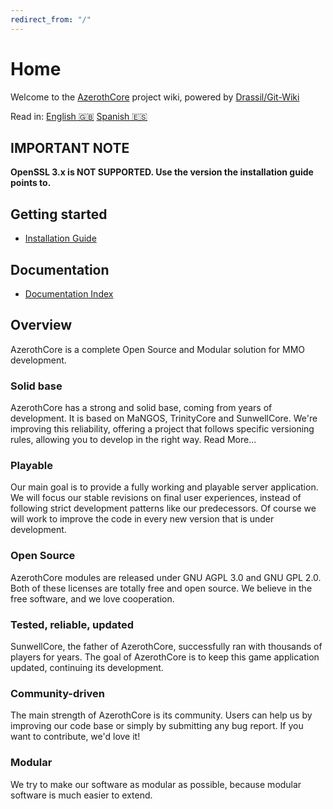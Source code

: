 ```yaml
---
redirect_from: "/"
---
```


# Home

Welcome to the [AzerothCore](http://www.azerothcore.org/) project wiki, powered by [Drassil/Git-Wiki](https://github.com/Drassil/git-wiki)

Read in: [English :gb:](home) [Spanish :es:](es/home)

## IMPORTANT NOTE

**OpenSSL 3.x is NOT SUPPORTED. Use the version the installation guide points to.**

## Getting started

- [Installation Guide](installation.md)

## Documentation

- [Documentation Index](documentation_index)

## Overview

AzerothCore is a complete Open Source and Modular solution for MMO development.

### Solid base

AzerothCore has a strong and solid base, coming from years of development. It is based on MaNGOS, TrinityCore and SunwellCore.
We're improving this reliability, offering a project that follows specific versioning rules, allowing you to develop in the right way. Read More...

### Playable
Our main goal is to provide a fully working and playable server application. We will focus our stable revisions on final user experiences, instead of following strict development patterns like our predecessors.
Of course we will work to improve the code in every new version that is under development.

### Open Source
AzerothCore modules are released under GNU AGPL 3.0 and GNU GPL 2.0. Both of these licenses are totally free and open source. We believe in the free software, and we love cooperation.

### Tested, reliable, updated
SunwellCore, the father of AzerothCore, successfully ran with thousands of players for years. The goal of AzerothCore is to keep this game application updated, continuing its development.

### Community-driven
The main strength of AzerothCore is its community. Users can help us by improving our code base or simply by submitting any bug report. If you want to contribute, we'd love it!

### Modular
We try to make our software as modular as possible, because modular software is much easier to extend.
